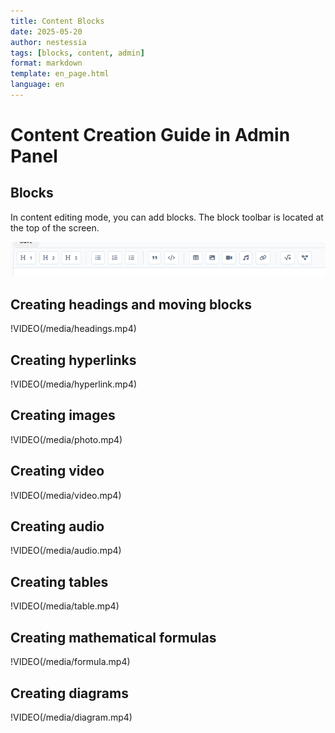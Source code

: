 ```yaml
---
title: Content Blocks
date: 2025-05-20
author: nestessia
tags: [blocks, content, admin]
format: markdown
template: en_page.html
language: en
---
```


# Content Creation Guide in Admin Panel

## Blocks
In content editing mode, you can add blocks. The block toolbar is located at the top of the screen.


![Toolbar](/media/toolbar.png)


## Creating headings and moving blocks


!VIDEO(/media/headings.mp4)


## Creating hyperlinks


!VIDEO(/media/hyperlink.mp4)


## Creating images


!VIDEO(/media/photo.mp4)


## Creating video

!VIDEO(/media/video.mp4)

## Creating audio

!VIDEO(/media/audio.mp4)

## Creating tables

!VIDEO(/media/table.mp4)

## Creating mathematical formulas

!VIDEO(/media/formula.mp4)

## Creating diagrams

!VIDEO(/media/diagram.mp4) 